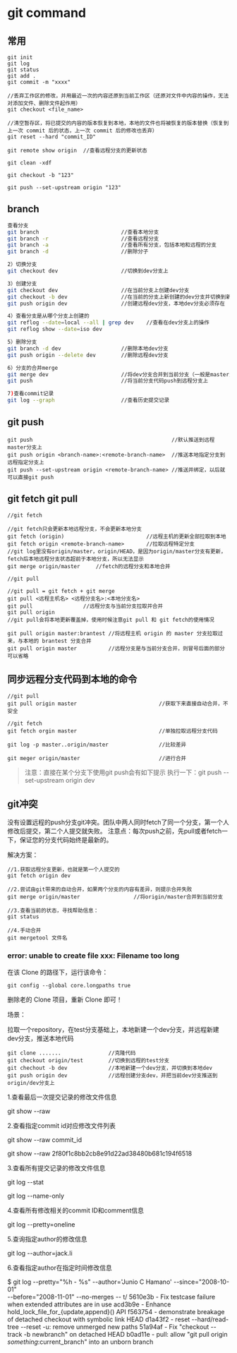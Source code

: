 # git command



## 常用

```shell
git init
git log
git status
git add .
git commit -m "xxxx"
```



```shell
//丢弃工作区的修改，并用最近一次的内容还原到当前工作区（还原对文件中内容的操作，无法对添加文件、删除文件起作用）
git checkout <file_name>

//清空暂存区，将已提交的内容的版本恢复到本地，本地的文件也将被恢复的版本替换（恢复到上一次 commit 后的状态，上一次 commit 后的修改也丢弃）
git reset --hard "commit_ID"

git remote show origin	//查看远程分支的更新状态

git clean -xdf

git checkout -b "123"

git push --set-upstream origin "123"
```





## branch

```sh
查看分支
git branch 							//查看本地分支
git branch -r 						//查看远程分支
git branch -a 						//查看所有分支，包括本地和远程的分支
git branch -d						//删除分子

2）切换分支
git checkout dev 					//切换到dev分支上

3）创建分支
git checkout dev					//在当前分支上创建dev分支
git checkout -b dev					//在当前的分支上新创建的dev分支并切换到新的创建的dev分支上
git push origin dev					//创建远程dev分支，本地dev分支必须存在

4）查看分支是从哪个分支上创建的
git reflog --date=local --all | grep dev	//查看在dev分支上的操作
git reflog show --date=iso dev

5）删除分支
git branch -d dev					//删除本地dev分支
git push origin --delete dev		//删除远程dev分支

6）分支的合并merge
git merge dev						//将dev分支合并到当前分支（一般是master主分支）
git push							//将当前分支代码push到远程分支上

7)查看commit记录
git log --graph						//查看历史提交记录
```



## git push

```shell
git push											//默认推送到远程master分支上
git push origin <branch-name>:<remote-branch-name>	//推送本地指定分支到远程指定分支上
git push --set-upstream origin <remote-branch-name>	//推送并绑定，以后就可以直接git push
```



## git fetch	git pull

```shell
//git fetch

//git fetch只会更新本地远程分支，不会更新本地分支
git fetch (origin)							//远程主机的更新全部拉取到本地
git fetch origin <remote-branch-name>		//拉取远程特定分支
//git log里没有origin/master，origin/HEAD，是因为origin/master分支有更新，fetch后本地远程分支状态超前于本地分支，所以无法显示
git merge origin/master		//fetch的远程分支和本地合并
```



```shell
//git pull

//git pull = git fetch + git merge
git pull <远程主机名> <远程分支名>:<本地分支名>
git pull				//远程分支与当前分支拉取并合并
git pull origin			
//git pull会将本地更新覆盖掉，使用时候注意git pull 和 git fetch的使用情况

git pull origin master:brantest	//将远程主机 origin 的 master 分支拉取过来，与本地的 brantest 分支合并
git pull origin master			//远程分支是与当前分支合并，则冒号后面的部分可以省略
```







## 同步远程分支代码到本地的命令

```shell
//git pull
git pull origin master							//获取下来直接自动合并，不安全

//git fetch
git fetch orgin master							//单独拉取远程分支代码

git log -p master..origin/master				//比较差异

git meger origin/master							//进行合并
```

> 注意：直接在某个分支下使用git push会有如下提示
> 执行一下：git push --set-upstream origin dev



## git冲突

没有设置远程的push分支git冲突。团队中两人同时fetch了同一个分支，第一个人修改后提交，第二个人提交就失败。
注意点：每次push之前，先pull或者fetch一下，保证您的分支代码始终是最新的。

解决方案：

```shell
//1.获取远程分支更新，也就是第一个人提交的
git fetch origin dev

//2.尝试由git带来的自动合并，如果两个分支的内容有差异，则提示合并失败
git merge origin/master 				//将origin/master合并到当前分支

//3.查看当前的状态，寻找帮助信息：
git status

//4.手动合并
git mergetool 文件名
```





### error: unable to create file xxx: Filename too long

在该 Clone 的路径下，运行该命令：

```
git config --global core.longpaths true
```

删除老的 Clone 项目，重新 Clone 即可！











场景：

拉取一个repository，在test分支基础上，本地新建一个dev分支，并远程新建dev分支，推送本地代码

```shell
git clone .......				//克隆代码
git checkout origin/test		//切换到远程的test分支
git chechout -b dev				//本地新建一个dev分支，并切换到本地dev
git push origin dev				//远程创建分支dev，并把当前dev分支推送到origin/dev分支上
```



1.查看最后一次提交记录的修改文件信息

 git show --raw

2.查看指定commit id对应修改文件列表

git show --raw commit_id

git show --raw 2f80f1c8bb2cb8e91d22ad38480b681c194f6518

3.查看所有提交记录的修改文件信息

git log --stat

git log --name-only

4.查看所有修改相关的commit ID和comment信息

git log --pretty=oneline

5.查询指定author的修改信息

git log --author=jack.li

6.查看指定author在指定时间修改信息

$ git log --pretty="%h - %s" --author='Junio C Hamano' --since="2008-10-01" \
   --before="2008-11-01" --no-merges -- t/
5610e3b - Fix testcase failure when extended attributes are in use
acd3b9e - Enhance hold_lock_file_for_{update,append}() API
f563754 - demonstrate breakage of detached checkout with symbolic link HEAD
d1a43f2 - reset --hard/read-tree --reset -u: remove unmerged new paths
51a94af - Fix "checkout --track -b newbranch" on detached HEAD
b0ad11e - pull: allow "git pull origin $something:$current_branch" into an unborn branch
